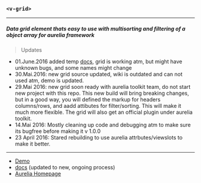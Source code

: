 ### `<v-grid>`
----------------------------------

##### Data grid element thats easy to use with multisorting and filtering of a object array for aurelia framework

> Updates

* 01.June.2016 added temp [docs](https://www.gitbook.com/book/vegarringdal/v-grid-dev/details), grid is working atm, but might have unknown bugs, and some names might change
* 30.Mai.2016: new grid source updated, wiki is outdated and can not used atm, demo is updated.
* 29.Mai 2016: new grid soon ready with aurelia toolkit team, do not start new project with this repo. This new build will bring breaking changes, but in a good way, you will defined the markup for headers columns/rows, and aadd attibutes for filter/sorting. This will make it much more flexible. The grid will also get an official plugin under aurelia toolkit.
* 14.Mai 2016: Mostly cleaning up code and debugging atm to make sure its bugfree before making it v 1.0.0
* 23 April 2016: Stared rebuilding to use aurelia attrbutes/viewslots to make it better.

---

* [Demo](http://vegarringdal.github.io/vGrid/demo/)
* [docs](https://www.gitbook.com/book/vegarringdal/v-grid-dev/details) (updated to new, ongoing process)
* [Aurelia Homepage](http://aurelia.io/)
